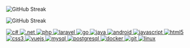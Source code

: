 

![GitHub Streak](https://github-readme-stats.vercel.app/api/top-langs?username=makrotos&show_icons=true&locale=en&layout=compact&theme=tokyonight&card_width=840)  

![GitHub Streak](https://github-readme-stats.vercel.app/api?username=makrotos&card_width=840&card_height=300&show_icons=true&theme=tokyonight) 

<p align="left">
  <a href="https://docs.microsoft.com/en-us/dotnet/csharp/" target="_blank"> 
    <img src="https://img.shields.io/badge/c%23-%23239120.svg?style=for-the-badge&logo=c-sharp&logoColor=white" alt="c#"/> 
  </a>
  <a href="https://dotnet.microsoft.com/" target="_blank"> 
    <img src="https://img.shields.io/badge/.NET-512BD4?style=for-the-badge&logo=dotnet&logoColor=white" alt=".net"/> 
  </a>
  <a href="https://www.php.net" target="_blank"> 
    <img src="https://img.shields.io/badge/php-%23777BB4.svg?style=for-the-badge&logo=php&logoColor=white" alt="php"/> 
  </a>
  <a href="https://laravel.com/" target="_blank"> 
    <img src="https://img.shields.io/badge/laravel-%23FF2D20.svg?style=for-the-badge&logo=laravel&logoColor=white" alt="laravel"/> 
  </a>
  <a href="https://golang.org" target="_blank"> 
    <img src="https://img.shields.io/badge/go-%2300ADD8.svg?style=for-the-badge&logo=go&logoColor=white" alt="go"/>
  </a>
  <a href="https://www.java.com" target="_blank">
    <img src="https://img.shields.io/badge/java-%23ED8B00.svg?style=for-the-badge&logo=openjdk&logoColor=white" alt="java"/> 
  </a>
  <a href="https://developer.android.com" target="_blank">
    <img src="https://img.shields.io/badge/Android-3DDC84?style=for-the-badge&logo=android&logoColor=white" alt="android"/>
  </a>
  <a href="https://developer.mozilla.org/en-US/docs/Web/JavaScript" target="_blank"> 
    <img src="https://img.shields.io/badge/javascript-%23323330.svg?style=for-the-badge&logo=javascript&logoColor=%23F7DF1E" alt="javascript"/> 
  </a>
  <a href="https://www.w3.org/html/" target="_blank"> 
    <img src="https://img.shields.io/badge/html5-%23E34F26.svg?style=for-the-badge&logo=html5&logoColor=white" alt="html5"/> 
  </a>
  <a href="https://www.w3schools.com/css/" target="_blank"> 
    <img src="https://img.shields.io/badge/css3-%231572B6.svg?style=for-the-badge&logo=css3&logoColor=white" alt="css3"/> 
  </a>
  <a href="https://vuejs.org/" target="_blank"> 
    <img src="https://img.shields.io/badge/vuejs-%2335495e.svg?style=for-the-badge&logo=vuedotjs&logoColor=%234FC08D" alt="vuejs"/>
  </a>
  <a href="https://www.mysql.com/" target="_blank"> 
    <img src="https://img.shields.io/badge/mysql-%234479A1.svg?style=for-the-badge&logo=mysql&logoColor=white" alt="mysql"/>
  </a>
  <a href="https://www.postgresql.org" target="_blank"> 
    <img src="https://img.shields.io/badge/postgresql-%23316192.svg?style=for-the-badge&logo=postgresql&logoColor=white" alt="postgresql"/> 
  </a>
  <a href="https://www.docker.com/" target="_blank"> 
    <img src="https://img.shields.io/badge/docker-%232496ED.svg?style=for-the-badge&logo=docker&logoColor=white" alt="docker"/> 
  </a>
  <a href="https://git-scm.com/" target="_blank">
    <img src="https://img.shields.io/badge/git-%23F05033.svg?style=for-the-badge&logo=git&logoColor=white" alt="git"/>
  </a>
  <a href="https://www.linux.org/" target="_blank">
    <img src="https://img.shields.io/badge/linux-FCC624?style=for-the-badge&logo=linux&logoColor=black" alt="linux"/>
  </a>
</p>

<!--
**MaKrotos/MaKrotos** is a ✨ _special_ ✨ repository because its `README.md` (this file) appears on your GitHub profile.

Here are some ideas to get you started:

- 🔭 I’m currently working on ...
- 🌱 I’m currently learning ...
- 👯 I’m looking to collaborate on ...
- 🤔 I’m looking for help with ...
- 💬 Ask me about ...
- 📫 How to reach me: ...
- 😄 Pronouns: ...
- ⚡ Fun fact: ...
-->
